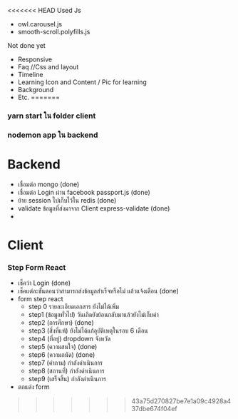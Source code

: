 <<<<<<< HEAD
Used Js
- owl.carousel.js
- smooth-scroll.polyfills.js

Not done yet
- Responsive
- Faq //Css and layout
- Timeline
- Learning Icon and Content / Pic for learning
- Background
- Etc.
=======
### yarn start ใน folder client
### nodemon app ใน backend

# Backend
- เชื่อมต่อ mongo (done)
- เชื่อมต่อ Login ผ่าน facebook passport.js (done)
- ย้าย session ไปเก็บไว้ใน redis (done)
- validate ข้อมูลที่ส่งมาจาก Client express-validate (done)
- 
# Client
### Step Form React
- เช็คว่า Login (done)
- เช็คแต่ละขั้นตอนว่าสามารถส่งข้อมูลสำเร็จหรือไม่ แล้วแจ้งเตือน (done)
- form step react
    - step 0 รายละเอียดเอกสาร ยังไม่ได้เพิ่ม
    - step1 (ข้อมูลทั่วไป) วันเกิดยังย้อนกลับมาแล้วยังไม่เก็บค่า
    - step2 (การศึกษา) (done)
    - step3 (สิ่งที่แพ้) ยังไม่ได้แก้อุบัติเหตุในรอบ 6 เดือน
    - step4 (ที่อยู่) dropdown จังหวัด
    - step5 (ความสนใจ) (done)
    - step6 (ความถนัด) (done)
    - step7 (คำถาม)  กำลังดำเนินการ
    - step8 (สถานที่) กำลังดำเนินการ
    - step9 (เสร็จสิ้น) กำลังดำเนินการ
- ตกแต่ง form
>>>>>>> 43a75d270827be7e1a09c4928a437dbe674f04ef

